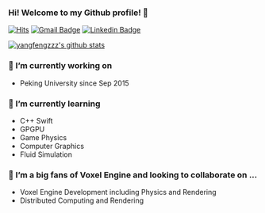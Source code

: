 ### Hi! Welcome to my Github profile! 👋

[![Hits](https://hits.seeyoufarm.com/api/count/incr/badge.svg?url=https%3A%2F%2Fgithub.com%2Fyangfengzzz&count_bg=%2379C83D&title_bg=%23555555&icon=skyliner.svg&icon_color=%23F3EDED&title=hits&edge_flat=false)](https://hits.seeyoufarm.com)
[![Gmail Badge](https://img.shields.io/badge/Microsoft-Outlook-0078d4?style=flat-square&logo=microsoft-outlook&logoColor=white&link=mailto:yangfengzzz@hotmail.com)](mailto:yangfengzzz@hotmail.com)
[![Linkedin Badge](https://img.shields.io/badge/-LinkedIn-blue?style=flat-square&logo=Linkedin&logoColor=white&link=https://www.linkedin.com/in/feng-yangzzz/)](https://www.linkedin.com/in/feng-yangzzz/)

[![yangfengzzz's github stats](https://github-readme-stats.vercel.app/api?username=yangfengzzz&show_icons=true&hide_border=true)](https://github.com/yngfengzzz)

### 🔭 I’m currently working on 
- Peking University since Sep 2015

### 🌱 I’m currently learning 
- C++ Swift
- GPGPU
- Game Physics
- Computer Graphics
- Fluid Simulation

### 👯 I’m a big fans of Voxel Engine and looking to collaborate on ...
- Voxel Engine Development including Physics and Rendering
- Distributed Computing and Rendering

<!--
**yangfengzzz/yangfengzzz** is a ✨ _special_ ✨ repository because its `README.md` (this file) appears on your GitHub profile.
- 🤔 I’m looking for help with ...
- 💬 Ask me about ...
- 📫 How to reach me: ...
- 😄 Pronouns: ...
- ⚡ Fun fact: ...
-->
